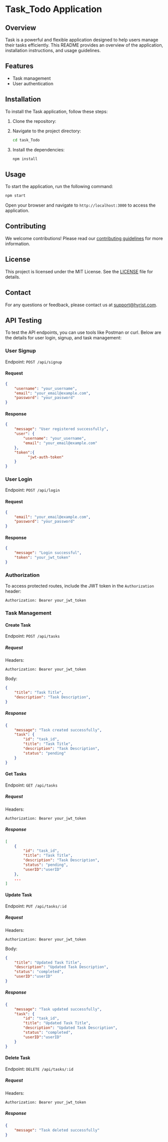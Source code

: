 # Task_Todo Application

## Overview
Task is a powerful and flexible application designed to help users manage their tasks efficiently. This README provides an overview of the application, installation instructions, and usage guidelines.

## Features
- Task management
- User authentication


## Installation
To install the Task application, follow these steps:

1. Clone the repository:
   
2. Navigate to the project directory:
    ```bash
    cd task_Todo
    ```
3. Install the dependencies:
    ```bash
    npm install
    ```

## Usage
To start the application, run the following command:
```bash
npm start
```
Open your browser and navigate to `http://localhost:3000` to access the application.

## Contributing
We welcome contributions! Please read our [contributing guidelines](CONTRIBUTING.md) for more information.

## License
This project is licensed under the MIT License. See the [LICENSE](LICENSE) file for details.

## Contact
For any questions or feedback, please contact us at support@hyrist.com.

## API Testing

To test the API endpoints, you can use tools like Postman or curl. Below are the details for user login, signup, and task management:

### User Signup
Endpoint: `POST /api/signup`

#### Request
```json
{
    "username": "your_username",
    "email": "your_email@example.com",
    "password": "your_password"
}
```

#### Response
```json
{
    "message": "User registered successfully",
    "user": {
        "username": "your_username",
        "email": "your_email@example.com"
    },
    "token":{
          "jwt-auth-token"
    }
}
```

### User Login
Endpoint: `POST /api/login`

#### Request
```json
{
    "email": "your_email@example.com",
    "password": "your_password"
}
```

#### Response
```json
{
    "message": "Login successful",
    "token": "your_jwt_token"
}
```

### Authorization
To access protected routes, include the JWT token in the `Authorization` header:

```http
Authorization: Bearer your_jwt_token
```

### Task Management

#### Create Task
Endpoint: `POST /api/tasks`

##### Request
Headers:
```http
Authorization: Bearer your_jwt_token
```
Body:
```json
{
    "title": "Task Title",
    "description": "Task Description",
}
```

##### Response
```json
{
    "message": "Task created successfully",
    "task": {
        "id": "task_id",
        "title": "Task Title",
        "description": "Task Description",
        "status": "pending"
    }
}
```

#### Get Tasks
Endpoint: `GET /api/tasks`

##### Request
Headers:
```http
Authorization: Bearer your_jwt_token
```

##### Response
```json
[
    {
        "id": "task_id",
        "title": "Task Title",
        "description": "Task Description",
        "status": "pending",
        "userID":"userID"
    },
    ...
]
```

#### Update Task
Endpoint: `PUT /api/tasks/:id`

##### Request
Headers:
```http
Authorization: Bearer your_jwt_token
```
Body:
```json
{
    "title": "Updated Task Title",
    "description": "Updated Task Description",
    "status": "completed",
    "userID":"userID"
}
```

##### Response
```json
{
    "message": "Task updated successfully",
    "task": {
        "id": "task_id",
        "title": "Updated Task Title",
        "description": "Updated Task Description",
        "status": "completed",
        "userID":"userID"
    }
}
```

#### Delete Task
Endpoint: `DELETE /api/tasks/:id`

##### Request
Headers:
```http
Authorization: Bearer your_jwt_token
```

##### Response
```json
{
    "message": "Task deleted successfully"
}
```
